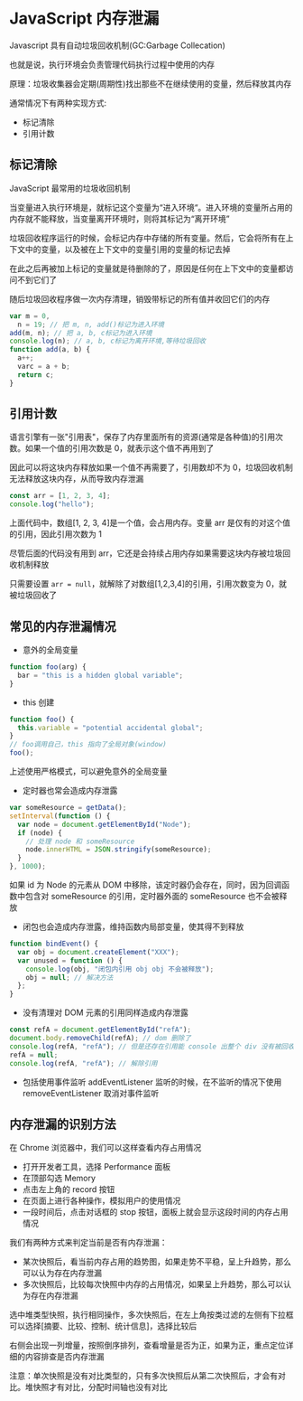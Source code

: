 # JavaScript 内存泄漏

Javascript 具有自动垃圾回收机制(GC:Garbage Collecation)

也就是说，执行环境会负责管理代码执行过程中使用的内存

原理：垃圾收集器会定期(周期性)找出那些不在继续使用的变量，然后释放其内存

通常情况下有两种实现方式:

- 标记清除
- 引用计数

## 标记清除

JavaScript 最常用的垃圾收回机制

当变量进入执行环境是，就标记这个变量为“进入环境“。进入环境的变量所占用的内存就不能释放，当变量离开环境时，则将其标记为“离开环境”

垃圾回收程序运行的时候，会标记内存中存储的所有变量。然后，它会将所有在上下文中的变量，以及被在上下文中的变量引用的变量的标记去掉

在此之后再被加上标记的变量就是待删除的了，原因是任何在上下文中的变量都访问不到它们了

随后垃圾回收程序做一次内存清理，销毁带标记的所有值并收回它们的内存

```js
var m = 0,
  n = 19; // 把 m, n, add()标记为进入环境
add(m, n); // 把 a, b, c标记为进入环境
console.log(n); // a, b, c标记为离开环境,等待垃圾回收
function add(a, b) {
  a++;
  varc = a + b;
  return c;
}
```

## 引用计数

语言引擎有一张"引用表"，保存了内存里面所有的资源(通常是各种值)的引用次数。如果一个值的引用次数是 0，就表示这个值不再用到了

因此可以将这块内存释放如果一个值不再需要了，引用数却不为 0，垃圾回收机制无法释放这块内存，从而导致内存泄漏

```js
const arr = [1, 2, 3, 4];
console.log("hello");
```

上面代码中，数组[1, 2, 3, 4]是一个值，会占用内存。变量 arr 是仅有的对这个值的引用，因此引用次数为 1

尽管后面的代码没有用到 arr，它还是会持续占用内存如果需要这块内存被垃圾回收机制释放

只需要设置 `arr = null`，就解除了对数组[1,2,3,4]的引用，引用次数变为 0，就被垃圾回收了

## 常见的内存泄漏情况

- 意外的全局变量

```js
function foo(arg) {
  bar = "this is a hidden global variable";
}
```

- this 创建

```js
function foo() {
  this.variable = "potential accidental global";
}
// foo调用自己，this 指向了全局对象(window)
foo();
```

上述使用严格模式，可以避免意外的全局变量

- 定时器也常会造成内存泄露

```js
var someResource = getData();
setInterval(function () {
  var node = document.getElementById("Node");
  if (node) {
    // 处理 node 和 someResource
    node.innerHTML = JSON.stringify(someResource);
  }
}, 1000);
```

如果 id 为 Node 的元素从 DOM 中移除，该定时器仍会存在，同时，因为回调函数中包含对 someResource 的引用，定时器外面的 someResource 也不会被释放

- 闭包也会造成内存泄露，维持函数内局部变量，使其得不到释放

```js
function bindEvent() {
  var obj = document.createElement("XXX");
  var unused = function () {
    console.log(obj, "闭包内引用 obj obj 不会被释放");
    obj = null; // 解决方法
  };
}
```

- 没有清理对 DOM 元素的引用同样造成内存泄露

```js
const refA = document.getElementById("refA");
document.body.removeChild(refA); // dom 删除了
console.log(refA, "refA"); // 但是还存在引用能 console 出整个 div 没有被回收
refA = null;
console.log(refA, "refA"); // 解除引用
```

- 包括使用事件监听 addEventListener 监听的时候，在不监听的情况下使用 removeEventListener 取消对事件监听

## 内存泄漏的识别方法

在 Chrome 浏览器中，我们可以这样查看内存占用情况

- 打开开发者工具，选择 Performance 面板
- 在顶部勾选 Memory
- 点击左上角的 record 按钮
- 在页面上进行各种操作，模拟用户的使用情况
- 一段时间后，点击对话框的 stop 按钮，面板上就会显示这段时间的内存占用情况

我们有两种方式来判定当前是否有内存泄漏：

- 某次快照后，看当前内存占用的趋势图，如果走势不平稳，呈上升趋势，那么可以认为存在内存泄漏
- 多次快照后，比较每次快照中内存的占用情况，如果呈上升趋势，那么可以认为存在内存泄漏

选中堆类型快照，执行相同操作，多次快照后，在左上角按类过滤的左侧有下拉框可以选择[摘要、比较、控制、统计信息]，选择比较后

右侧会出现一列增量，按照倒序排列，查看增量是否为正，如果为正，重点定位详细的内容排查是否内存泄漏

注意：单次快照是没有对比类型的，只有多次快照后从第二次快照后，才会有对比。堆快照才有对比，分配时间轴也没有对比
